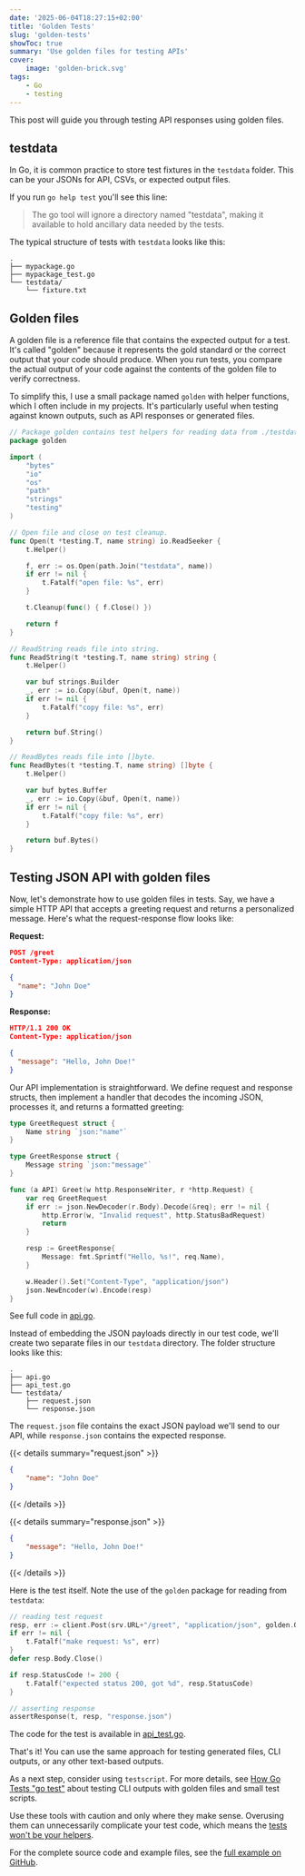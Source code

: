 ```yaml
---
date: '2025-06-04T18:27:15+02:00'
title: 'Golden Tests'
slug: 'golden-tests'
showToc: true
summary: 'Use golden files for testing APIs'
cover:
    image: 'golden-brick.svg'
tags:
    - Go
    - testing
---
```


This post will guide you through testing API responses using golden files.

## testdata

In Go, it is common practice to store test fixtures in the `testdata` folder.
This can be your JSONs for API, CSVs, or expected output files.

If you run `go help test` you'll see this line:

> The go tool will ignore a directory named "testdata", making it available
> to hold ancillary data needed by the tests.

The typical structure of tests with `testdata` looks like this:

```
.
├── mypackage.go
├── mypackage_test.go
└── testdata/
    └── fixture.txt

```

## Golden files

A golden file is a reference file that contains the expected output for a test. It's called "golden" because it represents the gold standard or the correct output that your code should produce. When you run tests, you compare the actual output of your code against the contents of the golden file to verify correctness.

To simplify this, I use a small package named `golden` with helper functions, which I often include in my projects. It's particularly useful when testing against known outputs, such as API responses or generated files.

```go
// Package golden contains test helpers for reading data from ./testdata/ subdirectory.
package golden

import (
    "bytes"
    "io"
    "os"
    "path"
    "strings"
    "testing"
)

// Open file and close on test cleanup.
func Open(t *testing.T, name string) io.ReadSeeker {
    t.Helper()

    f, err := os.Open(path.Join("testdata", name))
    if err != nil {
        t.Fatalf("open file: %s", err)
    }

    t.Cleanup(func() { f.Close() })

    return f
}

// ReadString reads file into string.
func ReadString(t *testing.T, name string) string {
    t.Helper()

    var buf strings.Builder
    _, err := io.Copy(&buf, Open(t, name))
    if err != nil {
        t.Fatalf("copy file: %s", err)
    }

    return buf.String()
}

// ReadBytes reads file into []byte.
func ReadBytes(t *testing.T, name string) []byte {
    t.Helper()

    var buf bytes.Buffer
    _, err := io.Copy(&buf, Open(t, name))
    if err != nil {
        t.Fatalf("copy file: %s", err)
    }

    return buf.Bytes()
}
```

## Testing JSON API with golden files

Now, let's demonstrate how to use golden files in tests. Say, we have a simple HTTP API that accepts a greeting request and returns a personalized message. Here's what the request-response flow looks like:

**Request:**
```json
POST /greet
Content-Type: application/json

{
  "name": "John Doe"
}
```

**Response:**
```json
HTTP/1.1 200 OK
Content-Type: application/json

{
  "message": "Hello, John Doe!"
}
```

Our API implementation is straightforward. We define request and response structs, then implement a handler that decodes the incoming JSON, processes it, and returns a formatted greeting:

```go
type GreetRequest struct {
    Name string `json:"name"`
}

type GreetResponse struct {
    Message string `json:"message"`
}

func (a API) Greet(w http.ResponseWriter, r *http.Request) {
    var req GreetRequest
    if err := json.NewDecoder(r.Body).Decode(&req); err != nil {
        http.Error(w, "Invalid request", http.StatusBadRequest)
        return
    }

    resp := GreetResponse{
        Message: fmt.Sprintf("Hello, %s!", req.Name),
    }

    w.Header().Set("Content-Type", "application/json")
    json.NewEncoder(w).Encode(resp)
}
```

See full code in [api.go](https://github.com/dmksnnk/blog/blob/main/examples/golden/api.go).

Instead of embedding the JSON payloads directly in our test code, we'll create two separate files in our `testdata` directory. The folder structure looks like this:

```
.
├── api.go
├── api_test.go
└── testdata/
    ├── request.json
    └── response.json
```

The `request.json` file contains the exact JSON payload we'll send to our API, while `response.json` contains the expected response.


{{< details summary="request.json" >}}

```json
{
    "name": "John Doe"
}
```

{{< /details >}}


{{< details summary="response.json" >}}

```json
{
    "message": "Hello, John Doe!"
}
```

{{< /details >}}


Here is the test itself. Note the use of the `golden` package for reading from `testdata`:

```go
// reading test request
resp, err := client.Post(srv.URL+"/greet", "application/json", golden.Open(t, "request.json"))
if err != nil {
    t.Fatalf("make request: %s", err)
}
defer resp.Body.Close()

if resp.StatusCode != 200 {
    t.Fatalf("expected status 200, got %d", resp.StatusCode)
}

// asserting response
assertResponse(t, resp, "response.json")
```

The code for the test is available in [api_test.go](https://github.com/dmksnnk/blog/blob/main/examples/golden/api_test.go).

That's it! You can use the same approach for testing generated files, CLI outputs, or any other text-based outputs.

As a next step, consider using `testscript`.
For more details, see [How Go Tests "go test"](https://atlasgo.io/blog/2024/09/09/how-go-tests-go-test)
about testing CLI outputs with golden files and small test scripts.

Use these tools with caution and only where they make sense. Overusing them can unnecessarily
complicate your test code, which means the [tests won't be your helpers](/blog/test-smell/).

For the complete source code and example files, see the [full example on GitHub](https://github.com/dmksnnk/blog/tree/main/examples/golden/).
